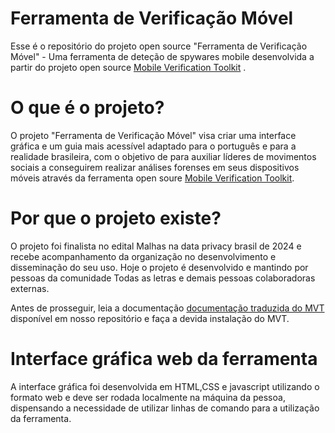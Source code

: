 # Ferramenta de Verificação Móvel
Esse é o repositório do projeto  open source "Ferramenta de Verificação Móvel"  - Uma ferramenta de deteção de spywares mobile desenvolvida a partir do projeto open source [Mobile Verification Toolkit](https://github.com/mvt-project/mvt) .

# O que é o projeto?

O projeto "Ferramenta de Verificação Móvel" visa criar uma interface gráfica e um guia mais acessível adaptado para o português e para a realidade brasileira, com o objetivo de para auxiliar líderes de movimentos sociais a  conseguirem realizar análises forenses em seus dispositivos móveis através da ferramenta open soure [Mobile Verification Toolkit](https://github.com/mvt-project/mvt).

# Por que o projeto existe?

O projeto foi finalista no edital Malhas na data privacy brasil de 2024 e recebe acompanhamento da organização no desenvolvimento e disseminação do seu uso. Hoje o projeto é desenvolvido e mantindo por pessoas da comunidade Todas as letras e demais pessoas colaboradoras externas.

Antes de prosseguir, leia a documentação <a href="https://github.com/todasasletras/ferramenta-deteccao-spywares-mobile/blob/main/Documentação-traduzida-MVT.md" target="_blank">documentação traduzida do MVT</a>
disponível em nosso repositório e faça a devida instalação do MVT.

 # Interface gráfica web da ferramenta

 A interface gráfica foi desenvolvida em HTML,CSS e javascript utilizando o formato web e deve ser rodada localmente na máquina da pessoa, dispensando a necessidade de utilizar linhas de comando para a utilização da ferramenta.

